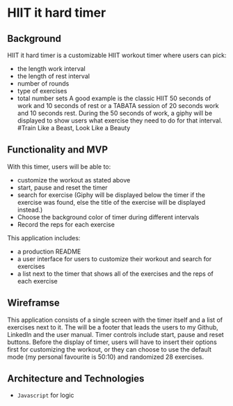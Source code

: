 # HIIT it hard timer

## Background
HIIT it hard timer is a customizable HIIT workout timer where users can pick:
* the length work interval
* the length of rest interval
* number of rounds
* type of exercises
* total number sets 
A good example is the classic HIIT 50 seconds of work and 10 seconds of rest or
a TABATA session of 20 seconds work and 10 seconds rest.
During the 50 seconds of work, a giphy will be displayed to show users what 
exercise they need to do for that interval.
#Train Like a Beast, Look Like a Beauty

## Functionality and MVP
With this timer, users will be able to:
* customize the workout as stated above
* start, pause and reset the timer
* search for exercise (Giphy will be displayed below the timer if the exercise
 was found, else the title of the exercise will be displayed instead.)
* Choose the background color of timer during different intervals
* Record the reps for each exercise

This application includes:
* a production README
* a user interface for users to customize their workout and search for exercises
* a list next to the timer that shows all of the exercises and the reps of each
exercise

## Wireframse
This application consists of a single screen with the timer itself and a list 
of exercises next to it. The will be a footer that leads the users to my Github,
LinkedIn and the user manual. Timer controls include start, pause and reset 
buttons. Before the display of timer, users will have to insert their options 
first for customizing the workout, or they can choose to use the default mode
(my personal favourite is 50:10) and randomized 28 exercises.

## Architecture and Technologies
* `Javascript` for logic



